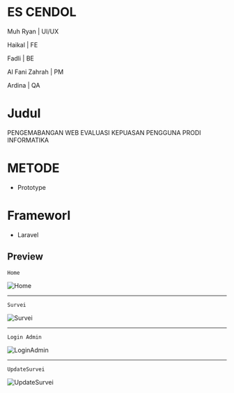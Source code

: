 # ES CENDOL
Muh Ryan | UI/UX

Haikal | FE

Fadli | BE

Al Fani Zahrah | PM

Ardina | QA

# Judul
PENGEMABANGAN WEB EVALUASI KEPUASAN PENGGUNA PRODI INFORMATIKA

# METODE 
- Prototype

# Frameworl
- Laravel 

## Preview

`Home`

![Home](https://github.com/Haikall01/survei/assets/172413397/367b6496-35b4-481f-a961-b8e7f30a4b52)

***

`Survei`

![Survei](https://github.com/Haikall01/survei/assets/172413397/69de591f-6b40-4477-93fe-75ff516950a7)

*** 

`Login Admin`

![LoginAdmin](https://github.com/Haikall01/survei/assets/172413397/62b1f9d7-4b2b-4453-b11c-0b69755fc7ec)

***

`UpdateSurvei`

![UpdateSurvei](https://github.com/Haikall01/survei/assets/172413397/980ad786-7a0a-4825-ba52-fd0bf0381b4a)


